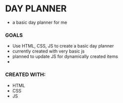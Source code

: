 # DAY PLANNER
- a basic day planner for me

### GOALS
- Use HTML, CSS, JS to create a basic day planner
- currently created with very basic js
- planned to update JS for dynamically created items
- 


### CREATED WITH:
* HTML
* CSS
* JS

###